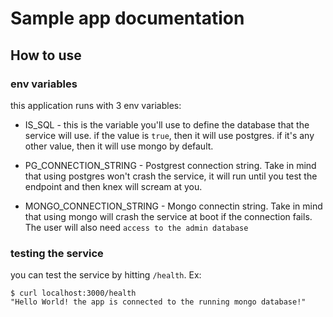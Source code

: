 # Sample app documentation

## How to use

### env variables
this application runs with 3 env variables: 
* IS_SQL - this is the variable you'll use to define the database that the service will use. if the value is `true`, then it will use postgres. if it's any other value, then it will use mongo by default.

* PG_CONNECTION_STRING - Postgrest connection string. Take in mind that using postgres won't crash the service, it will run until you test the endpoint and then knex will scream at you.

* MONGO_CONNECTION_STRING - Mongo connectin string. Take in mind that using mongo will crash the service at boot if the connection fails. The user will also need `access to the admin database`

### testing the service
you can test the service by hitting `/health`. Ex:
```
$ curl localhost:3000/health
"Hello World! the app is connected to the running mongo database!"
```